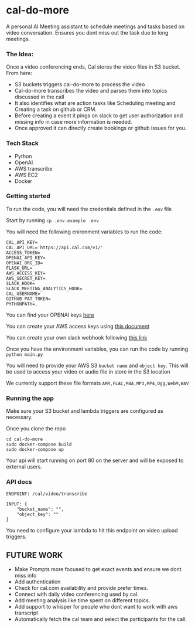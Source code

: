 # cal-do-more
A personal AI Meeting assistant to schedule meetings and tasks based on video conversation. Ensures you dont miss out the task due to long meetings.

### The Idea:

Once a video conferencing ends, Cal stores the video files in S3 bucket.
From here:
- S3 buckets triggers cal-do-more to process the video
- Cal-do-more transcribes the video and parses them into topics discussed in the call
- It also identifies what are action tasks like Scheduling meeting and Creating a task on github or CRM.
- Before creating a event it pings on slack to get user authorization and missing info in case more information is needed.
- Once approved it can directly create bookings or github issues for you.

### Tech Stack
- Python
- OpenAI
- AWS transcribe
- AWS EC2
- Docker

### Getting started 

To run the code, you will need the credentials defined in the `.env` file

Start by running `cp .env.example .env`

You will need the following enironment variables to run the code:

```
CAL_API_KEY=
CAL_API_URL='https://api.cal.com/v1/'
ACCESS_TOKEN=
OPENAI_API_KEY=
OPENAI_ORG_ID=
FLASK_URL=
AWS_ACCESS_KEY=
AWS_SECRET_KEY=
SLACK_HOOK=
SLACK_MEETING_ANALYTICS_HOOK=
CAL_USERNAME=
GITHUB_PAT_TOKEN=
PYTHONPATH=.
```

You can find your OPENAI keys [here](https://platform.openai.com/api-keys)

You can create your AWS access keys using [this document](https://docs.aws.amazon.com/IAM/latest/UserGuide/id_credentials_access-keys.html)


You can create your own slack webhook following [this link](https://api.slack.com/automation/triggers/webhook)

Once you have the environment variables, you can run the code by running `python main.py`

You will need to provide your AWS S3 `bucket name`
and `object key`. This will be used to access your video or audio file in store in the S3 location

We currently support these file formats ```AMR,FLAC,M4A,MP3,MP4,Ogg,WebM,WAV```

### Running the app

Make sure your S3 bucket and lambda triggers are configured as necessary.

Once you clone the repo
```
cd cal-do-more
sudo docker-compose build
sudo docker-compose up
```

Your api will start running on port 80 on the server and will be exposed to external users.

### API docs

```
ENDPOINT: /cal/video/transcribe

INPUT: {
    "bucket_name": "",
    "object_key": ""
}
```

You need to configure your lambda to hit this endpoint on video upload triggers.

## FUTURE WORK
- Make Prompts more focused to get exact events and ensure we dont miss info
- Add authentication
- Check for cal.com availability and provide prefer times.
- Connect with daily video conferencing used by cal.
- Add meeting analysis like time spent on different topics.
- Add support to whisper for people who dont want to work with aws transcript
- Automatically fetch the cal team and select the participants for the call.